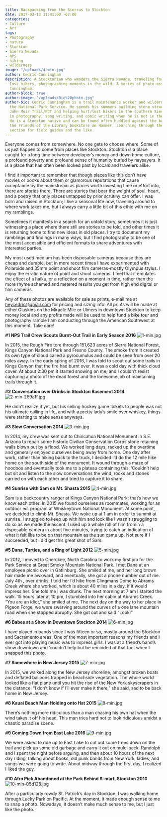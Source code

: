 ```yaml
---
title: Backpacking from the Sierras to Stockton
date: 2017-03-13 11:41:00 -07:00
categories:
- Culture
- Art
tags:
- Photography
- nature
- Stockton
- Sierra Nevada
- NPS
- hiking
- wilderness
image: "/uploads/4-min.jpg"
author: Cedric Cunningham
description: A Stocktonian who wanders the Sierra Nevada, traveling for work, finding
  lost hikers, photographing moments in the wild. A series of photo-essays from Cedric
  Cunningham.
author-block: true
author-image: "/uploads/Bio%20photo.jpg"
author-bio: Cedric Cunningham is a trail maintenance worker and wilderness EMT for
  the National Park Service. He spends his summers building stone structures on the
  John Muir Trail/PCT and helping hurt/lost hikers in the southern Sierra. He dabbles
  in photography, song writing, and comic writing when he is not in the mountains.
  He is a Stockton native and can be found often huddled against the back wall of
  the Friends of the Library bookstore on Hammer, searching through the nature writing
  section for field guides and the like.
---
```


Everyone comes from somewhere. No one gets to choose where. Some of us just happen to come from places like Stockton. Stockton is a place caught for a long time between developer’s money and down home culture, a profound poverty and profound sense of humanity buried by naysayers. It is a place that has often been looked past by locals and travelers alike.

I find it important to remember that though places like this don’t have movies or books about them or glamorous reputations that cause acceptance by the mainstream as places worth investing time or effort into, there are stories there. There are stories that bear the weight of soul, heart, and a poetry that only places untapped by prior scrutiny can offer. I was born and raised in Stockton; I live a seasonal life now, traveling around to where work takes me, but I always carry a little bit of this ethic with me on my ramblings. 

Sometimes it manifests in a search for an untold story, sometimes it is just witnessing a place where there still are stories to be told, and other times it is returning home to find new ideas in old places. I try to document my ramblings and findings in many ways, but I find photography to be one of the most accessible and efficient formats to share adventures with interested parties. 

My most used medium has been disposable cameras because they are cheap and durable, but in more recent times I have experimented with Polaroids and 35mm point and shoot film cameras-mostly Olympus stylus. I enjoy the erratic nature of point and shoot cameras. I feel that it emulates the effect of a haiku, or a reflection on a moment in time, rather than the more rhyme schemed and metered results you get from high end digital or film cameras. 

Any of these photos are available for sale as prints, e-mail me at [heycedric@gmail.com](mailto:heycedric@gmail.com) for pricing and sizing info. All prints will be made at either Gluskins on the Miracle Mile or Ulmers in downtown Stockton to keep money local and any profits made will be used to help fund a bike tour and photography ramble I am conducting through the American Southwest at this moment. Take care!

**#1
NPS Trail Crew Scouts Burnt-Out Trail in Early Season 
2016**
![1-min.jpg](/uploads/1-min.jpg)

In 2015, the Rough Fire tore through 151,623 acres of Sierra National Forest, Kings Canyon National Park and Fresno County. The smoke from it created its own type of cloud called a pyrocumulus and could be seen from over 20 miles away. In the early spring of 2016, I was told to scout out some trails in Kings Canyon that the fire had burnt over. It was a cold day with thick cloud cover. At about 2:30 pm it started snowing on me, and I couldn’t resist capturing a photo of the dead forest and the lonesome job of maintaining trails through it.

**#2
Conversation over Drinks in Stockton Basement
2014**
![2-min-289a1f.jpg](/uploads/2-min-289a1f.jpg)

He didn’t realize it yet, but his selling hockey game tickets to people was not his ultimate calling in life, and with a pretty lady’s smile over whiskey, things were starting to make sense anyways.

**#3
Slow Conversation
2014**
![3-min.jpg](/uploads/3-min.jpg)

In 2014, my crew was sent out to Chiricahua National Monument in S.E. Arizona to repair some historic Civilian Conservation Corps stone retaining walls blown out by a flood. We worked long days, racked up the overtime and generally enjoyed ourselves being away from home. One day after work, rather than hiking back to the truck, I decided I’d do the 12 mile hike home on the south side of the monument. It wound through a maze of hoodoos and eventually took me to a plateau containing this. ’Couldn’t help but sit and listen to the slow conversations the wind, rocks and stones carried on with each other and tried to capture it to share.

**#4
Sunrise with Sam on Mt. Shasta
2015**
![4-min.jpg](/uploads/4-min.jpg)

Sam is a backcountry ranger at Kings Canyon National Park; that’s how we know each other. In 2015 we found ourselves as roommates, working for an outdoor ed. program at Whiskeytown National Monument. At some point, we decided to climb Mt. Shasta. We woke up at 1 am in order to summit at sunrise. I struggled to keep up with him and look like I wasn't struggling to do so as we made the ascent. I used up a whole roll of film fromin a disposable camera in about five minutes, trying to catch an indication of what it felt like to be on that mountain as the sun came up. Not sure if I succeeded, but I did get this great shot of Sam. 

**#5
Dana, Turtles, and a Ring of Light 
2012**
![5-min.jpg](/uploads/5-min.jpg)

In 2012, I moved to Cherokee, North Carolina to work my first job for the Park Service at Great Smoky Mountain National Park. I met Dana at an employee picnic over in Gatlinburg. She smiled at me, and her long brown hair made me awkward, and eventually, she got a phone number out of me. July 4th , over drinks, I told her I’d hike from Clingmans Dome to Abrams Creek where she worked, which is about 40 miles in a day, if it would impress her. She told me I was drunk. The next morning at 7 am I started the walk. 15 hours later at 10 pm, I stumbled into her cabin at Abrams Creek. “You are an idiot,” she smiled at me. The next day on the way to her place in Pigeon Forge, we were swerving around the curves of a one lane mountain road when she stopped abruptly. She got out and said “Look!”

**#6
Babes at a Show in Downtown Stockton
2014**
![6-min.jpg](/uploads/6-min.jpg)

I have played in bands since I was fifteen or so, mostly around the Stockton and Sacramento areas. One of the most important reasons my friends and I ever got into playing music was to impress girls. I was at a friend’s band’s show downtown and ’couldn’t help but be reminded of that fact when I snapped this photo.

**#7
Somewhere in New Jersey
2015**
![7-min.jpg](/uploads/7-min.jpg)

In 2015, we walked along the New Jersey shoreline, amongst broken boats and deflated balloons trapped in beachside vegetation. The whole world looked like a flat plane until you hit the rise of the New York skyscrapers in the distance. “I don’t know if I’ll ever make it there,” she said, sad to be back home in New Jersey.

**#8
Kauai Beach Man Holding onto Hat
2015**
![8-min.jpg](/uploads/8-min.jpg)

There’s nothing more ridiculous than a man chasing his own hat when the wind takes it off his head. This man tries hard not to look ridiculous amidst a chaotic paradise scene.

**#9
Coming Down from East Lake
2016**
![9-min.jpg](/uploads/9-min.jpg)

We were asked to ride up to East Lake to cut out some trees down on the trail and pick up some old garbage and carry it out on mule-back. Randolph and I spent the night before arguing, and then about 10 hours of the next day riding, talking about books, old punk bands from New York, ladies, and songs we were going to write. About midway through the first day, I realized I liked the guy.

**#10
Afro Pick Abandoned at the Park Behind S-mart, Stockton
2010**
![10-min-05d128.jpg](/uploads/10-min-05d128.jpg)

After a particularly rowdy St. Patrick’s day in Stockton, I was walking home through Lucky Park on Pacific. At the moment, it made enough sense to me to snap a photo. Nowadays, it doesn’t make much sense to me, but I just like the photo. 